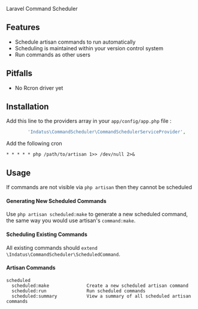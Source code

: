Laravel Command Scheduler

## Features

 * Schedule artisan commands to run automatically
 * Scheduling is maintained within your version control system
 * Run commands as other users

## Pitfalls

 * No Rcron driver yet

## Installation

Add this line to the providers array in your `app/config/app.php` file :

```php
        'Indatus\CommandScheduler\CommandSchedulerServiceProvider',
```

Add the following cron

```
* * * * * php /path/to/artisan 1>> /dev/null 2>&
```

## Usage

If commands are not visible via `php artisan` then they cannot be scheduled

#### Generating New Scheduled Commands

Use `php artisan scheduled:make` to generate a new scheduled command, the same way you would use artisan's `command:make`.

#### Scheduling Existing Commands

All existing commands should `extend \Indatus\CommandScheduler\ScheduledCommand`.

#### Artisan Commands
```
scheduled
  scheduled:make              Create a new scheduled artisan command
  scheduled:run               Run scheduled commands
  scheduled:summary           View a summary of all scheduled artisan commands